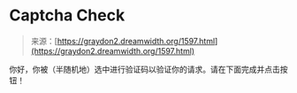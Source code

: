 <!--yml

category: 未分类

date: 2024-05-27 14:46:29

-->

# Captcha Check

> 来源：[https://graydon2.dreamwidth.org/1597.html](https://graydon2.dreamwidth.org/1597.html)

你好，你被（半随机地）选中进行验证码以验证你的请求。请在下面完成并点击按钮！
